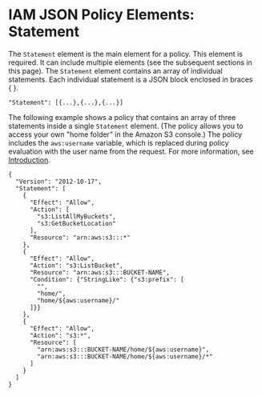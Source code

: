 # IAM JSON Policy Elements: Statement<a name="reference_policies_elements_statement"></a>

The `Statement` element is the main element for a policy\. This element is required\. It can include multiple elements \(see the subsequent sections in this page\)\. The `Statement` element contains an array of individual statements\. Each individual statement is a JSON block enclosed in braces \{ \}\. 

```
"Statement": [{...},{...},{...}]
```

The following example shows a policy that contains an array of three statements inside a single `Statement` element\. \(The policy allows you to access your own "home folder" in the Amazon S3 console\.\) The policy includes the `aws:username` variable, which is replaced during policy evaluation with the user name from the request\. For more information, see [Introduction](reference_policies_variables.md#policy-vars-intro)\. 

```
{
  "Version": "2012-10-17",
  "Statement": [
    {
      "Effect": "Allow",
      "Action": [
        "s3:ListAllMyBuckets",
        "s3:GetBucketLocation"
      ],
      "Resource": "arn:aws:s3:::*"
    },
    {
      "Effect": "Allow",
      "Action": "s3:ListBucket",
      "Resource": "arn:aws:s3:::BUCKET-NAME",
      "Condition": {"StringLike": {"s3:prefix": [
        "",
        "home/",
        "home/${aws:username}/"
      ]}}
    },
    {
      "Effect": "Allow",
      "Action": "s3:*",
      "Resource": [
        "arn:aws:s3:::BUCKET-NAME/home/${aws:username}",
        "arn:aws:s3:::BUCKET-NAME/home/${aws:username}/*"
      ]
    }
  ]
}
```